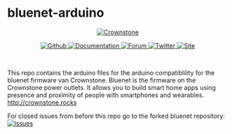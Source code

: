 # bluenet-arduino

<p align="center">
  <a href="https://crownstone.rocks">
    <img src="https://avatars0.githubusercontent.com/u/19687047?s=300&u=2bf39117bd4b49d941d1fe3d8d3a53957aafbc6b" alt="Crownstone">
  </a>
</p>

<p align="center">
  <a href="https://github.com/crownstone/bluenet">
    <img src="https://img.shields.io/badge/Github-Crownstone/bluenet-blue" alt="Github">
  </a>
  <a href="http://crownstone.github.io/bluenet/">
    <img src="http://img.shields.io/badge/read_the-docs-2196f3.svg" alt="Documentation">
  </a>
  <a href="https://crownstone.slack.com/">
    <img src="https://img.shields.io/badge/Forum-Slack-blue" alt="Forum">
  </a>
  <a href="https://twitter.com/CrownstoneRocks">
    <img src="https://img.shields.io/badge/Twitter-CrownstoneRocks-blue" alt="Twitter">
  </a>
  <a href="http://crownstone.rocks">
    <img src="https://img.shields.io/badge/Site-crownstone.rocks-green" alt="Site">
  </a>
</p>

<br>

This repo contains the arduino files for the arduino compatiblility for the bluenet firmware van Crownstone. Bluenet is the firmware on the Crownstone power outlets. It allows you to build smart home apps using presence and proximity of people with smartphones and wearables. http://crownstone.rocks

<p align="left">
  For closed issues from before this repo go to the forked bluenet repository:
  <a href="https://github.com/PaulWondel/bluenet/issues?q=is%3Aissue+is%3Aclosed">
    <img src="https://img.shields.io/badge/Issues-PaulWondel/bluenet-red" alt="Issues">
  </a>
</p>
